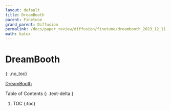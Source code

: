 ```yaml
---
layout: default
title: DreamBooth
parent: Finetune
grand_parent: Diffusion
permalink: /docs/paper_review/diffusion/finetune/dreambooth_2023_12_11
math: katex
---
```


# DreamBooth
{: .no_toc}

[DreamBooth](https://dreambooth.github.io/)

Table of Contents
{: .text-delta }
1. TOC
{:toc}

